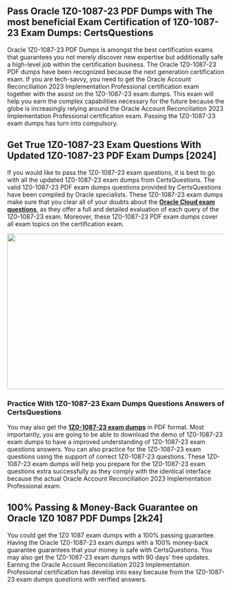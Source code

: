 <h2>Pass Oracle 1Z0-1087-23 PDF Dumps with The most beneficial Exam Certification of 1Z0-1087-23 Exam Dumps: CertsQuestions</h2>
<p>Oracle 1Z0-1087-23 PDF Dumps is amongst the best certification exams that guarantees you not merely discover new expertise but additionally safe a high-level job within the certification business. The Oracle 1Z0-1087-23 PDF dumps have been recognized because the next generation certification exam. If you are tech-savvy, you need to get the Oracle Account Reconciliation 2023 Implementation Professional certification exam together with the assist on the 1Z0-1087-23 exam dumps. This exam will help you earn the complex capabilities necessary for the future because the globe is increasingly relying around the Oracle Account Reconciliation 2023 Implementation Professional certification exam. Passing the 1Z0-1087-23 exam dumps has turn into compulsory.</p>
<h2>Get True 1Z0-1087-23 Exam Questions With Updated 1Z0-1087-23 PDF Exam Dumps [2024]</h2>
<p>If you would like to pass the 1Z0-1087-23 exam questions, it is best to go with all the updated 1Z0-1087-23 exam dumps from CertsQuestions. The valid 1Z0-1087-23 PDF exam dumps questions provided by CertsQuestions have been compiled by Oracle specialists. These 1Z0-1087-23 exam dumps make sure that you clear all of your doubts about the <strong><a href="https://www.certsquestions.com/oracle-cloud-certification.html">Oracle Cloud exam questions</a></strong>, as they offer a full and detailed evaluation of each query of the 1Z0-1087-23 exam. Moreover, these 1Z0-1087-23 PDF exam dumps cover all exam topics on the certification exam.</p>
<p><img style="display: block; margin-left: auto; margin-right: auto;" src="https://i.imgur.com/53zZ4Bb.png" alt="" width="720" height="360" /></p>
<h3>Practice With 1Z0-1087-23 Exam Dumps Questions Answers of CertsQuestions</h3>
<p>You may also get the <a href="https://www.certsquestions.com/1Z0-1087-23-pdf-dumps.html"><strong>1Z0-1087-23 exam dumps</strong></a> in PDF format. Most importantly, you are going to be able to download the demo of 1Z0-1087-23 exam dumps to have a improved understanding of 1Z0-1087-23 exam questions answers. You can also practice for the 1Z0-1087-23 exam questions using the support of correct 1Z0-1087-23 questions. These 1Z0-1087-23 exam dumps will help you prepare for the 1Z0-1087-23 exam questions extra successfully as they comply with the identical interface because the actual Oracle Account Reconciliation 2023 Implementation Professional exam.</p>
<h2>100% Passing &amp; Money-Back Guarantee on Oracle 1Z0 1087 PDF Dumps [2k24]</h2>
<p>You could get the 1Z0 1087 exam dumps with a 100% passing guarantee. Having the Oracle 1Z0-1087-23 exam dumps with a 100% money-back guarantee guarantees that your money is safe with CertsQuestions. You may also get the 1Z0-1087-23 exam dumps with 90 days&rsquo; free updates. Earning the Oracle Account Reconciliation 2023 Implementation Professional certification has develop into easy because from the 1Z0-1087-23 exam dumps questions with verified answers.</p>
